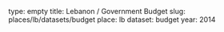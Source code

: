type: empty
title: Lebanon / Government Budget
slug: places/lb/datasets/budget
place: lb
dataset: budget
year: 2014
